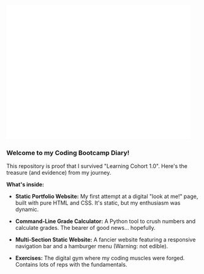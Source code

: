 ![A friendly dog waving hello](./giphy.gif)

### Welcome to my Coding Bootcamp Diary!

This repository is proof that I survived "Learning Cohort 1.0". Here's the treasure (and evidence) from my journey.

**What's inside:**

* **Static Portfolio Website:** My first attempt at a digital "look at me!" page, built with pure HTML and CSS. It's static, but my enthusiasm was dynamic.

* **Command-Line Grade Calculator:** A Python tool to crush numbers and calculate grades. The bearer of good news... hopefully.

* **Multi-Section Static Website:** A fancier website featuring a responsive navigation bar and a hamburger menu (Warning: not edible).

* **Exercises:** The digital gym where my coding muscles were forged. Contains lots of reps with the fundamentals.

